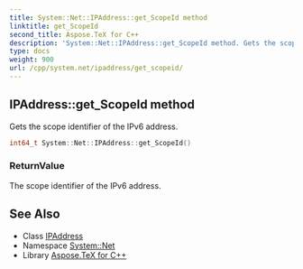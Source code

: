 ```yaml
---
title: System::Net::IPAddress::get_ScopeId method
linktitle: get_ScopeId
second_title: Aspose.TeX for C++
description: 'System::Net::IPAddress::get_ScopeId method. Gets the scope identifier of the IPv6 address in C++.'
type: docs
weight: 900
url: /cpp/system.net/ipaddress/get_scopeid/
---
```

## IPAddress::get_ScopeId method


Gets the scope identifier of the IPv6 address.

```cpp
int64_t System::Net::IPAddress::get_ScopeId()
```


### ReturnValue

The scope identifier of the IPv6 address.

## See Also

* Class [IPAddress](../)
* Namespace [System::Net](../../)
* Library [Aspose.TeX for C++](../../../)
